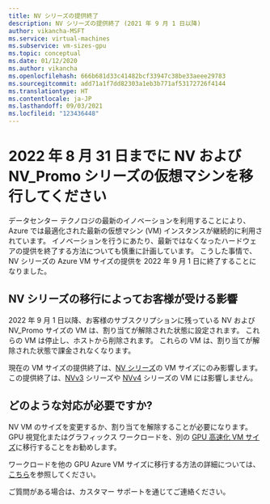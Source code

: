 ```yaml
---
title: NV シリーズの提供終了
description: NV シリーズの提供終了 (2021 年 9 月 1 日以降)
author: vikancha-MSFT
ms.service: virtual-machines
ms.subservice: vm-sizes-gpu
ms.topic: conceptual
ms.date: 01/12/2020
ms.author: vikancha
ms.openlocfilehash: 666b681d33c41482bcf33947c38be33aeee29783
ms.sourcegitcommit: add71a1f7dd82303a1eb3b771af53172726f4144
ms.translationtype: HT
ms.contentlocale: ja-JP
ms.lasthandoff: 09/03/2021
ms.locfileid: "123436448"
---
```

# <a name="migrate-your-nv-and-nv_promo-series-virtual-machines-by-august-31-2022"></a>2022 年 8 月 31 日までに NV および NV_Promo シリーズの仮想マシンを移行してください

データセンター テクノロジの最新のイノベーションを利用することにより、Azure では最適化された最新の仮想マシン (VM) インスタンスが継続的に利用されています。 イノベーションを行うにあたり、最新ではなくなったハードウェアの提供を終了する方法についても慎重に計画しています。 こうした事情で、NV シリーズの Azure VM サイズの提供を 2022 年 9 月 1 日に終了することになりました。

## <a name="how-does-the-nv-series-migration-affect-me"></a>NV シリーズの移行によってお客様が受ける影響

2022 年 9 月 1 日以降、お客様のサブスクリプションに残っている NV および NV_Promo サイズの VM は、割り当てが解除された状態に設定されます。 これらの VM は停止し、ホストから削除されます。 これらの VM は、割り当てが解除された状態で課金されなくなります。 

現在の VM サイズの提供終了は、[NV シリーズ](nv-series.md)の VM サイズにのみ影響します。 この提供終了は、[NVv3](nvv3-series.md) シリーズや [NVv4](nvv4-series.md) シリーズの VM には影響しません。 

## <a name="what-actions-should-i-take"></a>どのような対応が必要ですか?

NV VM のサイズを変更するか、割り当てを解除することが必要になります。 GPU 視覚化またはグラフィックス ワークロードを、別の [GPU 高速化 VM サイズ](sizes-gpu.md)に移行することをお勧めします。

ワークロードを他の GPU Azure VM サイズに移行する方法の詳細については、[こちら](nv-series-migration-guide.md)を参照してください。 

ご質問がある場合は、カスタマー サポートを通じてご連絡ください。
